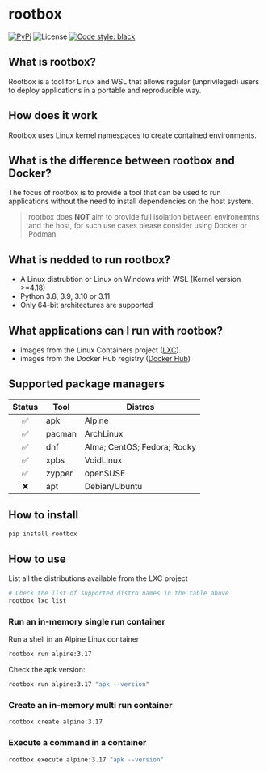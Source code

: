 # rootbox

[![PyPi](https://img.shields.io/pypi/v/rootbox.svg?style=flat-square)](https://pypi.python.org/pypi/rootbox)
![License](https://img.shields.io/github/license/0x0I/rootbox?style=flat-square)
[![Code style: black](https://img.shields.io/badge/code%20style-black-000000.svg?style=flat-square)](https://github.com/ambv/black)

## What is rootbox?

Rootbox is a tool for Linux and WSL that allows regular (unprivileged) users to deploy applications in a portable and reproducible way.

## How does it work
Rootbox uses Linux kernel namespaces to create contained environments.

## What is the difference between rootbox and Docker?
The focus of rootbox is to provide a tool that can be used to run applications without the need to install dependencies on the host system.

 > rootbox does **NOT** aim to provide full isolation between environemtns and the host, for such use cases please consider using Docker or Podman.

## What is nedded to run rootbox?

- A Linux distrubtion or Linux on Windows with WSL (Kernel version >=4.18)
- Python 3.8, 3.9, 3.10 or 3.11
- Only 64-bit architectures are supported



## What applications can I run with rootbox?

- images from the Linux Containers project ([LXC](https://https://images.linuxcontainers.org/)).
- images from the Docker Hub registry ([Docker Hub](https://hub.docker.com/))

## Supported package managers

| Status | Tool | Distros |
|:------:|------|---------|
|✅|apk|Alpine|
|✅|pacman|ArchLinux|
|✅|dnf|Alma; CentOS; Fedora; Rocky|
|✅|xpbs|VoidLinux|
|✅|zypper|openSUSE|
|❌|apt|Debian/Ubuntu|

## How to install
```sh
pip install rootbox
```
## How to use

List all the distributions available from the LXC project
```sh
# Check the list of supported distro names in the table above
rootbox lxc list
```

### Run an in-memory single run container
Run a shell in an Alpine Linux container
```sh
rootbox run alpine:3.17
```
Check the apk version:
```sh
rootbox run alpine:3.17 "apk --version"
```

### Create an in-memory multi run container
```sh
rootbox create alpine:3.17
```
### Execute a command in a container
```sh
rootbox execute alpine:3.17 "apk --version"
```
